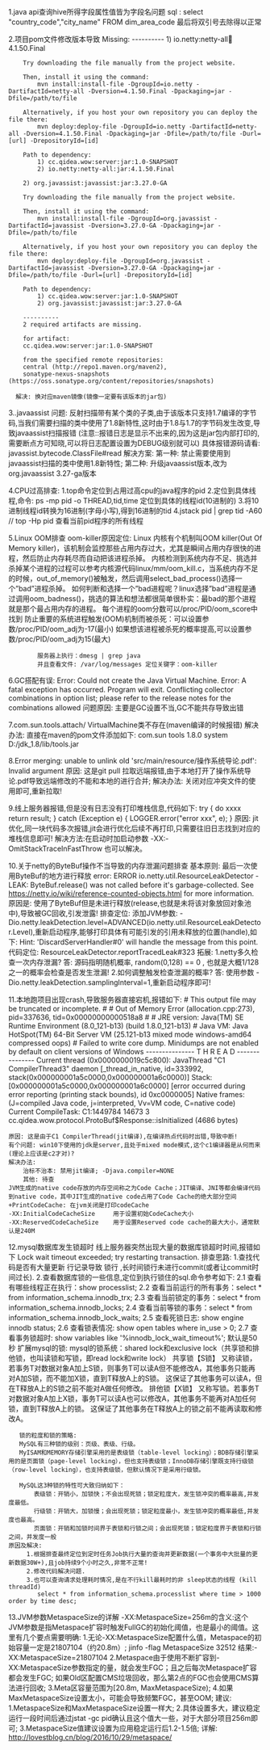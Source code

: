 1.java api查询hive所得字段属性值皆为字段名问题
    sql : select "country_code","city_name" FROM  dim_area_code
    最后将双引号去除得以正常

2.项目pom文件修改版本导致
    	Missing:
    	----------
    	1) io.netty:netty-all:jar:4.1.50.Final

    	Try downloading the file manually from the project website.

    	Then, install it using the command:
    		mvn install:install-file -DgroupId=io.netty -DartifactId=netty-all -Dversion=4.1.50.Final -Dpackaging=jar -Dfile=/path/to/file

    	Alternatively, if you host your own repository you can deploy the file there:
    		mvn deploy:deploy-file -DgroupId=io.netty -DartifactId=netty-all -Dversion=4.1.50.Final -Dpackaging=jar -Dfile=/path/to/file -Durl=[url] -DrepositoryId=[id]

    	Path to dependency:
    		1) cc.qidea.wow:server:jar:1.0-SNAPSHOT
    		2) io.netty:netty-all:jar:4.1.50.Final

    	2) org.javassist:javassist:jar:3.27.0-GA

    	Try downloading the file manually from the project website.

    	Then, install it using the command:
    		mvn install:install-file -DgroupId=org.javassist -DartifactId=javassist -Dversion=3.27.0-GA -Dpackaging=jar -Dfile=/path/to/file

    	Alternatively, if you host your own repository you can deploy the file there:
    		mvn deploy:deploy-file -DgroupId=org.javassist -DartifactId=javassist -Dversion=3.27.0-GA -Dpackaging=jar -Dfile=/path/to/file -Durl=[url] -DrepositoryId=[id]

    	Path to dependency:
    		1) cc.qidea.wow:server:jar:1.0-SNAPSHOT
    		2) org.javassist:javassist:jar:3.27.0-GA

    	----------
    	2 required artifacts are missing.

    	for artifact:
    	cc.qidea.wow:server:jar:1.0-SNAPSHOT

    	from the specified remote repositories:
    	central (http://repo1.maven.org/maven2),
    	sonatype-nexus-snapshots (https://oss.sonatype.org/content/repositories/snapshots)

      解决: 换对应maven镜像(镜像一定要有该版本的jar包)


3..javaassist 问题:
    	反射扫描带有某个类的子类,由于该版本只支持1.7编译的字节码,当我们需要扫描的类中使用了1.8新特性,这时由于1.8与1.7的字节码发生改变,导致javaassist扫描报错
     (注意::报错日志是显示不出来的,因为这是jar包内部打印的,需要断点方可知晓,可以将日志配置设置为DEBUG级别就可以)
     具体报错源码请看: javassist.bytecode.ClassFile#read
      解决方案:
    	第一种: 禁止需要使用到javaassist扫描的类中使用1.8新特性;
    	第二种: 升级javaassist版本,改为org.javaassist 3.27-ga版本

4.CPU过高排查:
    	1.top命令定位到占用过高cpu的java程序的pid
        2.定位到具体线程,命令: ps -mp pid -o THREAD,tid,time 定位到具体的线程id(10进制的)
        3.将10进制线程id转换为16进制(字母小写),得到16进制的tid
        4.jstack pid | grep tid -A60
        // top -Hp pid 查看当前pid程序的所有线程

5.Linux OOM排查
    		oom-killer原因定位:
    		Linux 内核有个机制叫OOM killer(Out Of Memory killer)，该机制会监控那些占用内存过大，尤其是瞬间占用内存很快的进程，然后防止内存耗尽而自动把该进程杀掉。
    		内核检测到系统内存不足、挑选并杀掉某个进程的过程可以参考内核源代码linux/mm/oom_kill.c，当系统内存不足的时候，out_of_memory()被触发，然后调用select_bad_process()选择一个”bad”进程杀掉。
    		如何判断和选择一个”bad进程呢？linux选择”bad”进程是通过调用oom_badness()，挑选的算法和想法都很简单很朴实：最bad的那个进程就是那个最占用内存的进程。
    		每个进程的oom分数可以/proc/PID/oom_score中找到
    		防止重要的系统进程触发(OOM)机制而被杀死：可以设置参数/proc/PID/oom_adj为-17(最小)
    		如果想该进程被杀死的概率提高,可以设置参数/proc/PID/oom_adj为15(最大)

    		服务器上执行：dmesg | grep java
    		并且查看文件: /var/log/messages 定位关键字：oom-killer

6.GC搭配有误:
    	Error: Could not create the Java Virtual Machine.
    	Error: A fatal exception has occurred. Program will exit.
    	Conflicting collector combinations in option list; please refer to the release notes for the combinations allowed
    	问题原因: 主要是GC设置不当,GC不能共存导致出错


7.com.sun.tools.attach/ VirtualMachine类不存在(maven编译的时候报错)
    	解决办法:
    		直接在maven的pom文件添加如下:
    		<dependency>
                <groupId>com.sun</groupId>
                <artifactId>tools</artifactId>
                <version>1.8.0</version>
                <scope>system</scope>
                <!--改为自己本地对应的路径-->
                <systemPath>D:/jdk_1.8/lib/tools.jar</systemPath>
            </dependency>

8.Error merging: unable to unlink old 'src/main/resource/操作系统导论.pdf': Invalid argument
      原因:     这是git pull 拉取远端报错,由于本地打开了操作系统导论.pdf导致远端修改的不能和本地的进行合并;
      解决办法: 关闭对应冲突文件的使用即可,重新拉取!

9.线上服务器报错,但是没有日志没有打印堆栈信息,代码如下:
  	    try {
              do xxxx
              return result;
          } catch (Exception e) {
              LOGGER.error("error xxx", e);
          }
  	原因: jit优化,同一块代码多次报错,jit会进行优化后续不再打印,只需要往旧日志找到对应的堆栈信息即可!
  	解决方法:在启动时加启动参数 -XX:-OmitStackTraceInFastThrow 也可以解决。

10.关于netty的ByteBuf操作不当导致的内存泄漏问题排查
   基本原则: 最后一次使用ByteBuf的地方进行释放
   error: ERROR io.netty.util.ResourceLeakDetector - LEAK: ByteBuf.release() was not called before it's garbage-collected. See https://netty.io/wiki/reference-counted-objects.html for more information.
   原因是: 使用了ByteBuf但是未进行释放(release,也就是未将该对象放回对象池中),导致被GC回收,引发泄露!
   排查定位:
        添加JVM参数: -Dio.netty.leakDetection.level=ADVANCED(io.netty.util.ResourceLeakDetector.Level),重新启动程序,能够打印具体有可能引发的引用未释放的位置(handle),如下:
            Hint: 'DiscardServerHandler#0' will handle the message from this point.
   代码定位: ResourceLeakDetector.reportTracedLeak#323
   拓展:
      1.netty多久检查一次内存泄漏? 答: 源码指明随机概率, random(0,128) == 0 , 也就是大概1/128之一的概率会检查是否发生泄漏!
      2.如何调整触发检查泄漏的概率? 答: 使用参数 -Dio.netty.leakDetection.samplingInterval=1,重新启动程序即可!

11.本地跑项目出现crash,导致服务器直接宕机,报错如下:
    # This output file may be truncated or incomplete.
    #
    #  Out of Memory Error (allocation.cpp:273), pid=337636, tid=0x00000000000518a8
    #
    # JRE version: Java(TM) SE Runtime Environment (8.0_121-b13) (build 1.8.0_121-b13)
    # Java VM: Java HotSpot(TM) 64-Bit Server VM (25.121-b13 mixed mode windows-amd64 compressed oops)
    # Failed to write core dump. Minidumps are not enabled by default on client versions of Windows
    ---------------  T H R E A D  ---------------
    Current thread (0x0000000019c5c800):  JavaThread "C1 CompilerThread3" daemon [_thread_in_native, id=333992, stack(0x000000001a5c0000,0x000000001a6c0000)]
    Stack: [0x000000001a5c0000,0x000000001a6c0000]
    [error occurred during error reporting (printing stack bounds), id 0xc0000005]
    Native frames: (J=compiled Java code, j=interpreted, Vv=VM code, C=native code)
    Current CompileTask:
    C1:1449784 14673       3       cc.qidea.wow.protocol.ProtoBuf$Response::isInitialized (4686 bytes)

    原因: 这是由于C1 CompilerThread(jit编译),在编译热点代码时出错,导致中断!
    有个问题: win10下使用的jdk是server,且处于mixed mode模式,这个c1编译器是从何而来(理论上应该是c2才对)?
    解决办法:
        治标不治本: 禁用jit编译; -Djava.compiler=NONE
        其他: 待查
    JVM生成的native code存放的内存空间称之为Code Cache；JIT编译、JNI等都会编译代码到native code，其中JIT生成的native code占用了Code Cache的绝大部分空间
    +PrintCodeCache: 在jvm关闭是打印codeCache
    -XX:InitialCodeCacheSize     用于设置初始CodeCache大小
    -XX:ReservedCodeCacheSize    用于设置Reserved code cache的最大大小，通常默认是240M

12.mysql数据库发生锁超时
    线上服务器突然出现大量的数据库锁超时时间,报错如下 Lock wait timeout exceeded; try restarting transaction.
    排查思路: 1.查找代码是否有大量更新 行记录导致 锁行 ,长时间锁行未进行commit(或者让commit时间过长).
             2.查看数据库锁的一些信息,定位到执行锁住的sql.命令参考如下:
                2.1 查看有哪些线程正在执行：show processlist;
                2.2 查看当前运行的所有事务：select * from information_schema.innodb_trx;
                2.3 查看当前锁定的事务：select * from information_schema.innodb_locks;
                2.4 查看当前等锁的事务：select * from information_schema.innodb_lock_waits;
                2.5 查看死锁日志: show engine innodb status;
                2.6 查看锁表情况: show open tables where in_use > 0;
                2.7 查看事务锁超时: show variables like '%innodb_lock_wait_timeout%'; 默认是50秒
    扩展mysql的锁:
       mysql的锁系统：shared lock和exclusive lock（共享锁和排他锁，也叫读锁和写锁，即read lock和write lock）
       共享锁【S锁】
          又称读锁，若事务T对数据对象A加上S锁，则事务T可以读A但不能修改A，其他事务只能再对A加S锁，而不能加X锁，直到T释放A上的S锁。
          这保证了其他事务可以读A，但在T释放A上的S锁之前不能对A做任何修改。
       排他锁【X锁】
          又称写锁。若事务T对数据对象A加上X锁，事务T可以读A也可以修改A，其他事务不能再对A加任何锁，直到T释放A上的锁。
          这保证了其他事务在T释放A上的锁之前不能再读取和修改A。

       锁的粒度和锁的策略:
       MySQL有三种锁的级别：页级、表级、行级。
       MyISAM和MEMORY存储引擎采用的是表级锁（table-level locking）；BDB存储引擎采用的是页面锁（page-level locking），但也支持表级锁；InnoDB存储引擎既支持行级锁（row-level locking），也支持表级锁，但默认情况下是采用行级锁。

       MySQL这3种锁的特性可大致归纳如下：
           表级锁：开销小，加锁快；不会出现死锁；锁定粒度大，发生锁冲突的概率最高,并发度最低。
           行级锁：开销大，加锁慢；会出现死锁；锁定粒度最小，发生锁冲突的概率最低,并发度也最高。
           页面锁：开销和加锁时间界于表锁和行锁之间；会出现死锁；锁定粒度界于表锁和行锁之间，并发度一般
    原因及解决:
         1.根据排查最终定位到定时任务Job执行大量的查询并更新数据(一个事务中大批量的更新数据30W+),且job持续9个小时之久,非常不正常!
         2.修改代码解决问题.
         3.也可以查询请求处理耗时情况,是在不行kill最耗时的非 sleep状态的线程 (kill threadId)
            select * from information_schema.processlist where time > 1000  order by time desc;

13.JVM参数MetaspaceSize的详解
    -XX:MetaspaceSize=256m的含义:这个JVM参数是指Metaspace扩容时触发FullGC的初始化阈值，也是最小的阈值。这里有几个要点需要明确:
        1.无论-XX:MetaspaceSize配置什么值，Metaspace的初始容量一定是21807104（约20.8m）;
          jinfo -flag MetaspaceSize 32512  结果:-XX:MetaspaceSize=21807104
        2.Metaspace由于使用不断扩容到-XX:MetaspaceSize参数指定的量，就会发生FGC；且之后每次Metaspace扩容都会发生FGC;
          如果Old区配置CMS垃圾回收，那么第2点的FGC也会使用CMS算法进行回收;
        3.Meta区容量范围为[20.8m, MaxMetaspaceSize);
        4.如果MaxMetaspaceSize设置太小，可能会导致频繁FGC，甚至OOM;
    建议:
        1.MetaspaceSize和MaxMetaspaceSize设置一样大;
        2.具体设置多大，建议稳定运行一段时间后通过jstat -gc pid确认且这个值大一些，对于大部分项目256m即可;
        3.MetaspaceSize值建议设置为应用稳定运行后1.2-1.5倍;
    详解: http://lovestblog.cn/blog/2016/10/29/metaspace/